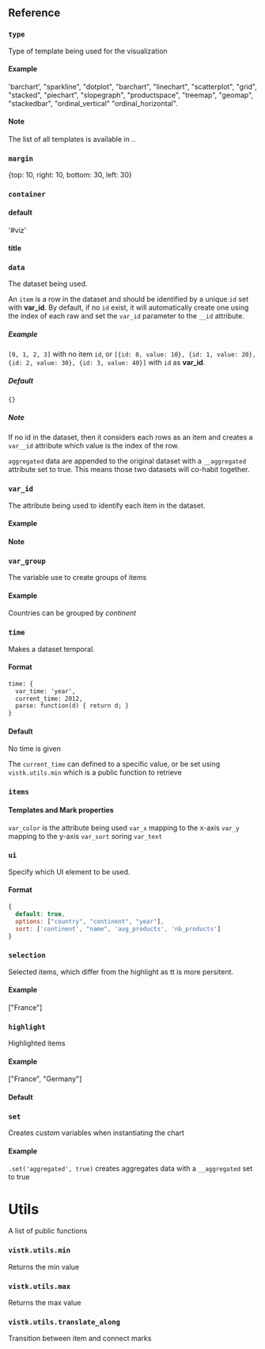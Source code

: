 
## Reference

### `type`

Type of template being used for the visualization

#### Example

'barchart', "sparkline", "dotplot", "barchart", "linechart", "scatterplot", "grid", "stacked", "piechart", "slopegraph", "productspace", "treemap", "geomap", "stackedbar", "ordinal_vertical" "ordinal_horizontal".

#### Note

The list of all templates is available in ..


### `margin`

 {top: 10, right: 10, bottom: 30, left: 30}

### `container`


#### default

'#viz'

#### title


### `data`

The dataset being used.

An `item` is a row in the dataset and should be identified by a unique `id` set with **var_id**. By default, if no `id` exist, it will automatically create one using the index of each raw and set the `var_id` parameter to the `__id` attribute.<br>

##### Example

`[0, 1, 2, 3]` with no item `id`, or `[{id: 0, value: 10}, {id: 1, value: 20}, {id: 2, value: 30}, {id: 3, value: 40}]` with `id` as **var_id**.

##### Default

`{}`

##### Note

If no id in the dataset, then it considers each rows as an item and creates a `var__id` attribute which value is the index of the row.

`aggregated` data are appended to the original dataset with a `__aggregated` attribute set to true. This means those two datasets will co-habit together.

### `var_id`

The attribute being used to identify each item in the dataset.


#### Example


#### Note


### `var_group`

The variable use to create groups of items


#### Example 

Countries can be grouped by *continent*


### `time`

Makes a dataset temporal.

#### Format

```html
time: {
  var_time: 'year', 
  current_time: 2012,
  parse: function(d) { return d; }
}
```

#### Default

No time is given

The `current_time` can defined to a specific value, or be set using `vistk.utils.min` which is a public function to retrieve

### `items`



#### Templates and Mark properties

`var_color` is the attribute being used
`var_x`     mapping to the x-axis
`var_y`     mapping to the y-axis
`var_sort`  soring
`var_text`  

### `ui`

Specify which UI element to be used.

#### Format

```js
{
  default: true,
  options: ["country", "continent", "year"],
  sort: ['continent', "name", 'avg_products', 'nb_products']
}
```

### `selection`

Selected items, which differ from the highlight as tt is more persitent.

#### Example

["France"]


### `highlight`

Highlighted items

#### Example

["France", "Germany"]

#### Default

### `set`

Creates custom variables when instantiating the chart

#### Example

`.set('aggregated', true)` creates aggregates data with a `__aggregated` set to true


# Utils

A list of public functions


### `vistk.utils.min`

Returns the min value

### `vistk.utils.max`

Returns the max value

### `vistk.utils.translate_along`

Transition between item and connect marks

